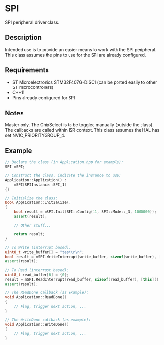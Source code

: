 
# SPI
SPI peripheral driver class.

## Description
Intended use is to provide an easier means to work with the SPI peripheral. This class assumes the pins to use for the SPI are already configured.

## Requirements
- ST Microelectronics STM32F407G-DISC1 (can be ported easily to other ST microcontrollers)
- C++11
- Pins already configured for SPI

## Notes
Master only.
The ChipSelect is to be toggled manually (outside the class).
The callbacks are called within ISR context.
This class assumes the HAL has set NVIC_PRIORITYGROUP_4.
 
## Example
```cpp
// Declare the class (in Application.hpp for example):
SPI mSPI;

// Construct the class, indicate the instance to use:
Application::Application() :
    mSPI(SPIInstance::SPI_1)
{}

// Initialize the class:
bool Application::Initialize()
{
    bool result = mSPI.Init(SPI::Config(11, SPI::Mode::_3, 1000000));
    assert(result);

    // Other stuff...

    return result;
}

// To Write (interrupt based):
uint8_t write_buffer[] = "test\r\n";
bool result = mSPI.WriteInterrupt(write_buffer, sizeof(write_buffer), [this]() { this->WriteDone(); } );
assert(result);

// To Read (interrupt based):
uint8_t read_buffer[6] = {0};
result = mSPI.ReadInterrupt(read_buffer, sizeof(read_buffer), [this]() { this->ReadDone(); });
assert(result);

// The ReadDone callback (as example):
void Application::ReadDone()
{
    // Flag, trigger next action, ...
}

// The WriteDone callback (as example):
void Application::WriteDone()
{
    // Flag, trigger next action, ...
}
```
